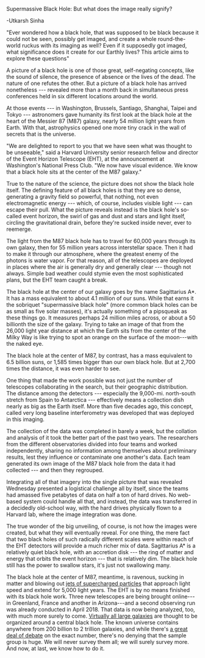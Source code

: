 Supermassive Black Hole: But what does the image really signify?

-Utkarsh Sinha

"Ever wondered how a black hole, that was supposed to be black because it could not be seen, possibly get imaged, and create a whole round-the-world ruckus with its imaging as well? Even if it supposedly got imaged, what significance does it create for our Earthly lives? This article aims to explore these questions"

A picture of a black hole is one of those great, self-negating concepts, like the sound of silence, the presence of absence or the lives of the dead. The nature of one refutes the other. But a picture of a black hole has arrived nonetheless --- revealed more than a month back in simultaneous press conferences held in six different locations around the world.

At those events --- in Washington, Brussels, Santiago, Shanghai, Taipei and Tokyo --- astronomers gave humanity its first look at the black hole at the heart of the Messier 87 (M87) galaxy, nearly 54 million light years from Earth. With that, astrophysics opened one more tiny crack in the wall of secrets that is the universe.

"We are delighted to report to you that we have seen what was thought to be unseeable," said a Harvard University senior research fellow and director of the Event Horizon Telescope (EHT), at the announcement at Washington's National Press Club. "We now have visual evidence. We know that a black hole sits at the center of the M87 galaxy."

True to the nature of the science, the picture does not show the black hole itself. The defining feature of all black holes is that they are so dense, generating a gravity field so powerful, that nothing, not even electromagnetic energy --- which, of course, includes visible light --- can escape their pull. What the picture reveals instead is the black hole's so-called event horizon, the swirl of gas and dust and stars and light itself, circling the gravitational drain, before they're sucked inside never, ever to reemerge.

The light from the M87 black hole has to travel for 60,000 years through its own galaxy, then for 55 million years across interstellar space. Then it had to make it through our atmosphere, where the greatest enemy of the photons is water vapor. For that reason, all of the telescopes are deployed in places where the air is generally dry and generally clear --- though not always. Simple bad weather could stymie even the most sophisticated plans, but the EHT team caught a break.

The black hole at the center of our galaxy goes by the name Sagittarius A*. It has a mass equivalent to about 4.1 million of our suns. While that earns it the sobriquet "supermassive black hole" (more common black holes can be as small as five solar masses), it's actually something of a pipsqueak as these things go. It measures perhaps 24 million miles across, or about a 50 billionth the size of the galaxy. Trying to take an image of that from the 26,000 light year distance at which the Earth sits from the center of the Milky Way is like trying to spot an orange on the surface of the moon---with the naked eye. 

The black hole at the center of M87, by contrast, has a mass equivalent to 6.5 billion suns, or 1,585 times bigger than our own black hole. But at 2,700 times the distance, it was even harder to see.

One thing that made the work possible was not just the number of telescopes collaborating in the search, but their geographic distribution. The distance among the detectors --- especially the 9,000-mi. north-south stretch from Spain to Antarctica --- effectively means a collection dish nearly as big as the Earth itself. More than five decades ago, this concept, called very long baseline interferometry was developed that was deployed in this imaging.

The collection of the data was completed in barely a week, but the collation and analysis of it took the better part of the past two years. The researchers from the different observatories divided into four teams and worked independently, sharing no information among themselves about preliminary results, lest they influence or contaminate one another's data. Each team generated its own image of the M87 black hole from the data it had collected --- and then they regrouped.

Integrating all of that imagery into the single picture that was revealed Wednesday presented a logistical challenge all by itself, since the teams had amassed five petabytes of data on half a ton of hard drives. No web-based system could handle all that, and instead, the data was transferred in a decidedly old-school way, with the hard drives physically flown to a Harvard lab, where the image integration was done.

The true wonder of the big unveiling, of course, is not how the images were created, but what they will eventually reveal. For one thing, the mere fact that two black holes of such radically different scales were within reach of the EHT detectors will provide a much richer mix of data. Sagittarius A* is a relatively quiet black hole, with an accretion disk --- the ring of matter and energy that orbits the event horizon --- that is relatively dim. The black hole still has the power to swallow stars, it's just not swallowing many.

The black hole at the center of M87, meantime, is ravenous, sucking in matter and blowing out [jets of supercharged particles](https://www.nustar.caltech.edu/page/relativistic_jets) that approach light speed and extend for 5,000 light years. The EHT is by no means finished with its black hole work. Three new telescopes are being brought online---in Greenland, France and another in Arizona---and a second observing run was already conducted in April 2018. That data is now being analyzed, too, with much more surely to come. [Virtually all large galaxies](https://science.nasa.gov/astrophysics/focus-areas/black-holes) are thought to be organized around a central black hole. The known universe contains anywhere from 200 billion to 2 trillion galaxies, and while there's [a great deal of debate](https://www.skyandtelescope.com/astronomy-news/universe-2-trillion-galaxies/) on the exact number, there's no denying that the sample group is huge. We will never survey them all; we will surely survey more. And now, at last, we know how to do it.